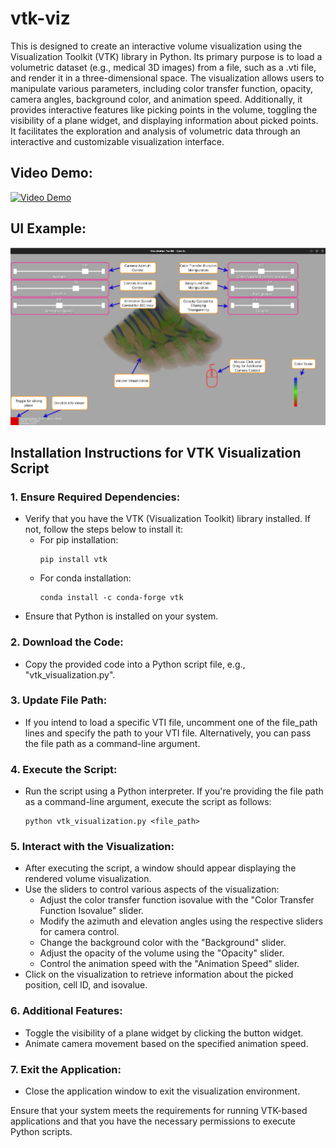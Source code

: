 # vtk-viz
This is designed to create an interactive volume visualization using the Visualization Toolkit (VTK) library in Python. Its primary purpose is to load a volumetric dataset (e.g., medical 3D images) from a file, such as a .vti file, and render it in a three-dimensional space. The visualization allows users to manipulate various parameters, including color transfer function, opacity, camera angles, background color, and animation speed. Additionally, it provides interactive features like picking points in the volume, toggling the visibility of a plane widget, and displaying information about picked points. It facilitates the exploration and analysis of volumetric data through an interactive and customizable visualization interface.

## Video Demo:
[![Video Demo](https://img.youtube.com/vi/Z9kYDPtN3ms/0.jpg)](https://www.youtube.com/watch?v=Z9kYDPtN3ms)

## UI Example:
![UI example](https://github.com/abulalarabi/vtk-viz/blob/main/1.png)

## Installation Instructions for VTK Visualization Script

### 1. Ensure Required Dependencies:
   - Verify that you have the VTK (Visualization Toolkit) library installed. If not, follow the steps below to install it:
     - For pip installation:
       ```
       pip install vtk
       ```
     - For conda installation:
       ```
       conda install -c conda-forge vtk
       ```
   - Ensure that Python is installed on your system.

### 2. Download the Code:
   - Copy the provided code into a Python script file, e.g., "vtk_visualization.py".

### 3. Update File Path:
   - If you intend to load a specific VTI file, uncomment one of the file_path lines and specify the path to your VTI file. Alternatively, you can pass the file path as a command-line argument.

### 4. Execute the Script:
   - Run the script using a Python interpreter. If you're providing the file path as a command-line argument, execute the script as follows:
     ```
     python vtk_visualization.py <file_path>
     ```

### 5. Interact with the Visualization:
   - After executing the script, a window should appear displaying the rendered volume visualization.
   - Use the sliders to control various aspects of the visualization:
     - Adjust the color transfer function isovalue with the "Color Transfer Function Isovalue" slider.
     - Modify the azimuth and elevation angles using the respective sliders for camera control.
     - Change the background color with the "Background" slider.
     - Adjust the opacity of the volume using the "Opacity" slider.
     - Control the animation speed with the "Animation Speed" slider.
   - Click on the visualization to retrieve information about the picked position, cell ID, and isovalue.

### 6. Additional Features:
   - Toggle the visibility of a plane widget by clicking the button widget.
   - Animate camera movement based on the specified animation speed.

### 7. Exit the Application:
   - Close the application window to exit the visualization environment.

Ensure that your system meets the requirements for running VTK-based applications and that you have the necessary permissions to execute Python scripts.

